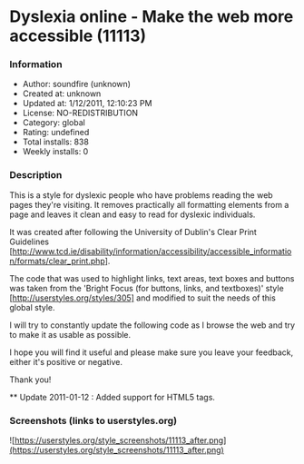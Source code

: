# Dyslexia online - Make the web more accessible (11113)

### Information
- Author: soundfire (unknown)
- Created at: unknown
- Updated at: 1/12/2011, 12:10:23 PM
- License: NO-REDISTRIBUTION
- Category: global
- Rating: undefined
- Total installs: 838
- Weekly installs: 0


### Description
This is a style for dyslexic people who have problems reading  the web pages they're visiting. It removes practically all formatting elements from a page and leaves it clean and easy to read for dyslexic individuals. 

It was created after following the University of Dublin's Clear Print Guidelines [http://www.tcd.ie/disability/information/accessibility/accessible_information/formats/clear_print.php]. 

The code that was used to highlight links, text areas, text boxes and buttons was taken from the 'Bright Focus (for buttons, links, and textboxes)' style [http://userstyles.org/styles/305] and modified to suit the needs of this global style. 

I will try to constantly update the following code as I browse the web and try to make it as usable as possible. 

I hope you will find it useful and please make sure you leave your feedback, either it's positive or negative. 

Thank you! 

** Update 2011-01-12 : Added support for HTML5 tags.


### Screenshots (links to userstyles.org)
![https://userstyles.org/style_screenshots/11113_after.png](https://userstyles.org/style_screenshots/11113_after.png)


